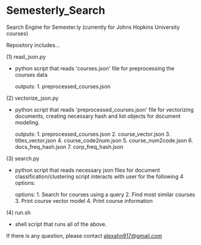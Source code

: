 # Semesterly_Search
Search Engine for Semester.ly (currently for Johns Hopkins University courses)

Repository includes...


(1) read_json.py

- python script that reads 'courses.json' file for preprocessing the courses data
	
	outputs:
		1. preprocessed_courses.json


(2) vectorize_json.py

- python script that reads 'preprocessed_courses.json' file for vectorizing documents,
  creating necessary hash and list objects for document modeling.
  
  	outputs:
	  	1. preprocessed_courses.json
	    2. course_vector.json
	    3. titles_vector.json
	    4. course_code2num.json
	    5. course_num2code.json
	    6. docs_freq_hash.json
	    7. corp_freq_hash.json

(3) search.py

- python script that reads necessary json files for document classification/clustering
  script interacts with user for the following 4 options:

  	options:
	    1. Search for courses using a query
	    2. Find most similar courses
	    3. Print course vector model
	    4. Print course information


(4) run.sh

- shell script that runs all of the above.



If there is any question, please contact alexahn917@gmail.com